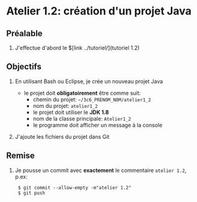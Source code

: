# Atelier 1.2: création d'un projet Java

## Préalable

1. J'effectue d'abord le $[link ../tutoriel/](tutoriel 1.2)

## Objectifs

1. En utilisant Bash ou Eclipse, je crée un nouveau projet Java
    * le projet doit **obligatoirement** être comme suit:
        * chemin du projet: `~/3c6_PRENOM_NOM/atelier1_2`
        * nom du projet: `atelier1_2`
        * le projet doit utiliser le **JDK 1.8**
        * nom de la classe principale: `Atelier1_2`
        * le programme doit afficher un message à la console

1. J'ajoute les fichiers du projet dans Git

## Remise

1. Je pousse un commit avec **exactement** le commentaire `atelier 1.2`, p.ex:

        $ git commit --allow-empty -m"atelier 1.2"
        $ git push


<!--

1. Je peux faire l'entrevue avant la date limite en créant un billet `entrevue 1.2`
    * Le prof va prioriser les questions, je devrai peut-être faire preuve de patience

1. Sinon, le prof va me contacter avec un rendez-vous avant la date limite

1. Quand mon <a href="/cegep/420-3C6-MO/rendez_vous" target="_blank">numéro d'étudiant apparaît ici</a>, je devrai:
    * être sur Teams à l'**heure du rendez-vous** 
    * effecuter la question d'entrevue **devant le prof**

-->



